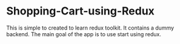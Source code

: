 # Shopping-Cart-using-Redux

This is simple to created to learn redux toolkit.
It contains a dummy backend.
The main goal of the app is to use start using redux.
